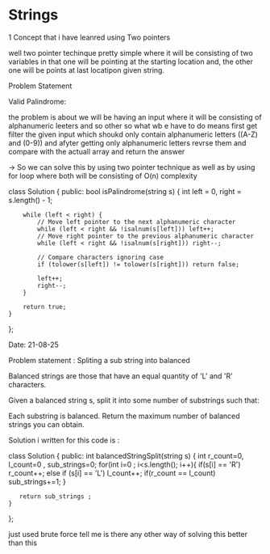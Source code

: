 # Strings 

1 Concept that i have leanred using Two pointers 

well two pointer techinque pretty simple where it will be consisting of two variables in that one will be pointing at the starting location and,
 the other one will be points at last locatipon given string. 

Problem Statement 

Valid Palindrome:

the problem is about we will be having an input where it will be consisting of alphanumeric leeters and so other so what wb e have to do means first get filter the 
given input which shoukd only contain alphanumeric letters ((A-Z) and (0-9)) and afyter getting only alphanumeric letters revrse them and compare with the actuall array and return the answer 

-> So we can solve this by using two pointer technique as well as by using for loop where both will be consisting of O(n) complexity 

class Solution {
public:
    bool isPalindrome(string s) {
        int left = 0, right = s.length() - 1;

        while (left < right) {
            // Move left pointer to the next alphanumeric character
            while (left < right && !isalnum(s[left])) left++;
            // Move right pointer to the previous alphanumeric character
            while (left < right && !isalnum(s[right])) right--;

            // Compare characters ignoring case
            if (tolower(s[left]) != tolower(s[right])) return false;

            left++;
            right--;
        }

        return true;
    }
};


Date: 21-08-25

Problem statement :
Spliting a sub string into balanced 

Balanced strings are those that have an equal quantity of 'L' and 'R' characters.

Given a balanced string s, split it into some number of substrings such that:

Each substring is balanced.
Return the maximum number of balanced strings you can obtain.

 
Solution i written for this code is :

class Solution {
public:
    int balancedStringSplit(string s) {
        int r_count=0, l_count=0 , sub_strings=0;
        for(int i=0 ; i<s.length(); i++){
            if(s[i] == 'R') r_count++;
            else if (s[i] == 'L') l_count++;
            if(r_count == l_count) sub_strings+=1;
            }

       return sub_strings ;
    }
};




just used brute force tell me is there any other way of solving this better than this 

